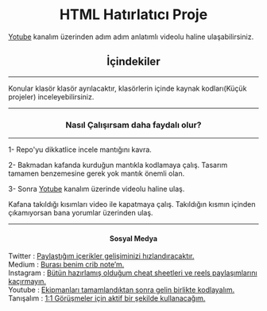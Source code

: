 <h1 align="center"> HTML Hatırlatıcı Proje </h1>

<p> <a href="https://www.youtube.com/channel/UC86HNI5ZoebM7zqAVQt6ouw">Yotube</a> kanalım üzerinden adım adım anlatımlı videolu haline ulaşabilirsiniz. </p>

<h2 align="center">İçindekiler</h2>

<hr/>

<p> Konular klasör klasör ayrılacaktır, klasörlerin içinde kaynak kodları(Küçük projeler) inceleyebilirsiniz.<p>

<hr/>

<h3 align="center">Nasıl Çalışırsam daha faydalı olur?</h3>

<hr/>

<p>1- Repo'yu dikkatlice incele mantığını kavra.</p>

<p>2- Bakmadan kafanda kurduğun mantıkla kodlamaya çalış. Tasarım tamamen benzemesine gerek yok mantık önemli olan.</p>

<p>3- Sonra <a href="https://www.youtube.com/channel/UC86HNI5ZoebM7zqAVQt6ouw">Yotube</a> kanalım üzerinde videolu haline ulaş. </p>

<P> Kafana takıldığı kısımları video ile kapatmaya çalış. Takıldığın kısmın içinden çıkamıyorsan bana yorumlar üzerinden ulaş. </p>

<hr/>

<h4 align="center">Sosyal Medya</h4>

<p>
Twitter : <a href="https://twitter.com/ozantekindev"> Paylaştığım içerikler gelişiminizi hızlandıracaktır. </a>
<br>
Medium : <a href="https://medium.com/@ozantekindev">Burası benim crib note’m.</a>
<br>
Instagram : <a href="https://medium.com/@ozantekindev">Bütün hazırlamış olduğum cheat sheetleri ve reels paylaşımlarını kaçırmayın.</a>
<br>
Youtube : <a href="https://www.youtube.com/channel/UC86HNI5ZoebM7zqAVQt6ouw">Ekipmanları tamamlandıktan sonra gelin birlikte kodlayalım.</a>
<br>
Tanışalım : <a href="https://superpeer.com/ozantekin">1:1 Görüşmeler için aktif bir şekilde kullanacağım.</a>
</p>



